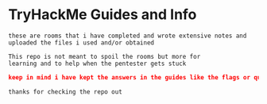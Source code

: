 # TryHackMe Guides and Info

```
these are rooms that i have completed and wrote extensive notes and uploaded the files i used and/or obtained
```
```
This repo is not meant to spoil the rooms but more for 
learning and to help when the pentester gets stuck
```
```json
keep in mind i have kept the answers in the guides like the flags or question answers
```
```
thanks for checking the repo out
```
